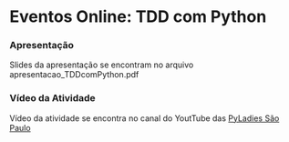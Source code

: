# Eventos Online: TDD com Python

### Apresentação
Slides da apresentação se encontram no arquivo apresentacao_TDDcomPython.pdf

### Vídeo da Atividade
Vídeo da atividade se encontra no canal do YoutTube das [PyLadies São Paulo](https://www.youtube.com/watch?v=Qf-UyaOb7Xw)


